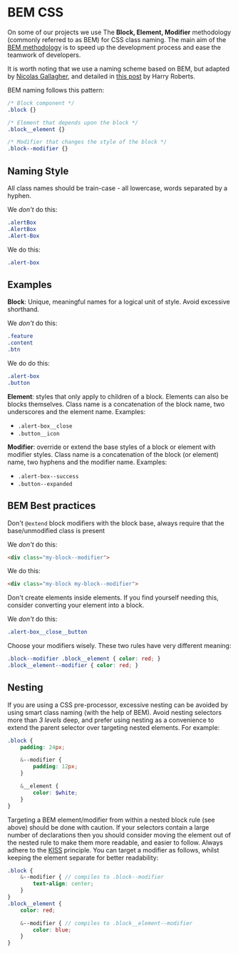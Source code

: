 # BEM CSS

On some of our projects we use The **Block, Element, Modifier** methodology (commonly referred to as BEM) for CSS class naming. The main aim of the [BEM methodology](http://getbem.com/) is to speed up the development process and ease the teamwork of developers.

It is worth noting that we use a naming scheme based on BEM, but adapted by [Nicolas Gallagher](http://nicolasgallagher.com/about-html-semantics-front-end-architecture/), and detailed in [this post](http://csswizardry.com/2013/01/mindbemding-getting-your-head-round-bem-syntax/) by Harry Roberts.

BEM naming follows this pattern:
```css
/* Block component */
.block {}

/* Element that depends upon the block */
.block__element {}

/* Modifier that changes the style of the block */
.block--modifier {}
```

## Naming Style

All class names should be train-case - all lowercase, words separated by a hyphen. 

We _don't_ do this:
```css
.alertBox
.AlertBox
.Alert-Box
```
We do this:
```css
.alert-box
```

## Examples

**Block**: Unique, meaningful names for a logical unit of style. Avoid excessive shorthand.

We _don't_ do this:
```css
.feature
.content
.btn
```

We do do this:
```css
.alert-box
.button
```

**Element**: styles that only apply to children of a block. Elements can also be blocks themselves. Class name is a concatenation of the block name, two underscores and the element name. Examples:
- `.alert-box__close`
- `.button__icon`

**Modifier**: override or extend the base styles of a block or element with modifier styles. Class name is a concatenation of the block (or element) name, two hyphens and the modifier name. Examples:
- `.alert-box--success`
- `.button--expanded`

## BEM Best practices

Don't `@extend` block modifiers with the block base, always require that the base/unmodified class is present

We _don't_ do this:
```html
<div class="my-block--modifier">
```

We do this:
```html
<div class="my-block my-block--modifier">
```

Don't create elements inside elements. If you find yourself needing this, consider converting your element into a block.

We _don't_ do this:
```css
.alert-box__close__button
```

Choose your modifiers wisely. These two rules have very different meaning:
```scss
.block--modifier .block__element { color: red; }
.block__element--modifier { color: red; }
```

## Nesting

If you are using a CSS pre-processor, excessive nesting can be avoided by using smart class naming (with the help of BEM). Avoid nesting selectors more than _3 levels_ deep, and prefer using nesting as a convenience to extend the parent selector over targeting nested elements. For example:

```scss
.block {
    padding: 24px;

    &--modifier {
        padding: 12px;
    }

    &__element {
        color: $white;
    }
}
```

Targeting a BEM element/modifier from within a nested block rule (see above) should be done with caution. If your selectors contain a large number of declarations then you should consider moving the element out of the nested rule to make them more readable, and easier to follow. Always adhere to the [KISS](https://en.wikipedia.org/wiki/KISS_principle) principle. You can target a modifier as follows, whilst keeping the element separate for better readability:

```scss
.block {
    &--modifier { // compiles to .block--modifier
        text-align: center;
    }
}
.block__element {
    color: red;

    &--modifier { // compiles to .block__element--modifier
        color: blue;
    }
}
```
